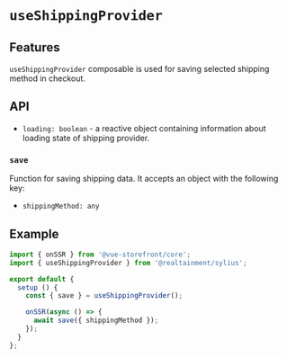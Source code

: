 # `useShippingProvider`

## Features

`useShippingProvider` composable is used for saving selected shipping method in checkout.

## API

* `loading: boolean` - a reactive object containing information about loading state of shipping provider.

### `save`

Function for saving shipping data. It accepts an object with the following key:

  * `shippingMethod: any`

## Example

```js
import { onSSR } from '@vue-storefront/core';
import { useShippingProvider } from '@realtainment/sylius';

export default {
  setup () {
    const { save } = useShippingProvider();

    onSSR(async () => {
      await save({ shippingMethod });
    });
  }
};
```
